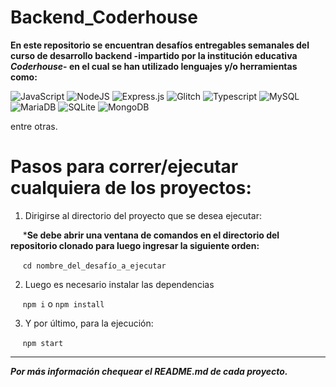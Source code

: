 # Backend_Coderhouse
**En este repositorio se encuentran desafíos entregables semanales del curso de desarrollo backend -impartido por la institución educativa ***Coderhouse***- en el cual se han utilizado lenguajes y/o herramientas como:**

![JavaScript](https://img.shields.io/badge/JavaScript-F7DF1E?style=for-the-badge&logo=JavaScript&logoColor=white)
![NodeJS](https://img.shields.io/badge/node.js-6DA55F?style=for-the-badge&logo=node.js&logoColor=white)
![Express.js](https://img.shields.io/badge/express.js-%23404d59.svg?style=for-the-badge&logo=express&logoColor=%2361DAFB)
![Glitch](https://img.shields.io/badge/Glitch-2800ff?style=for-the-badge&logo=glitch&logoColor=white)
![Typescript](https://img.shields.io/badge/TypeScript-007ACC?style=for-the-badge&logo=typescript&logoColor=white)
![MySQL](https://img.shields.io/badge/MySQL-00000F?style=for-the-badge&logo=mysql&logoColor=white)
![MariaDB](https://img.shields.io/badge/MariaDB-003545?style=for-the-badge&logo=mariadb&logoColor=white)
![SQLite](https://img.shields.io/badge/SQLite-07405E?style=for-the-badge&logo=sqlite&logoColor=white)
![MongoDB](https://img.shields.io/badge/MongoDB-4EA94B?style=for-the-badge&logo=mongodb&logoColor=white)

entre otras.

# Pasos para correr/ejecutar cualquiera de los proyectos:

1. Dirigirse al directorio del proyecto que se desea ejecutar:

&nbsp;&nbsp;&nbsp;&nbsp;&nbsp;***Se debe abrir una ventana de comandos en el directorio del repositorio clonado para luego ingresar la siguiente orden:**

&nbsp;&nbsp;&nbsp;&nbsp; ``` cd nombre_del_desafío_a_ejecutar ```

2. Luego es necesario instalar las dependencias 

&nbsp;&nbsp;&nbsp;&nbsp; ``` npm i ``` o ``` npm install ```

3. Y por último, para la ejecución:

&nbsp;&nbsp;&nbsp;&nbsp; ``` npm start ```
* * *

***Por más información chequear el README.md de cada proyecto.***
